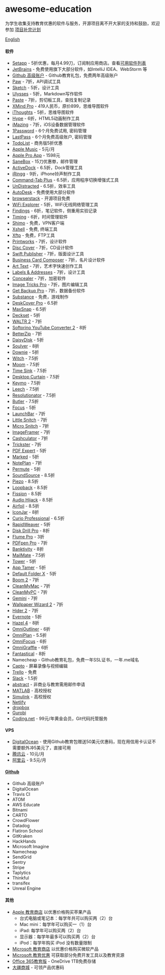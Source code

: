 # awesome-education
为学生收集支持教育优惠的软件与服务，开源项目离不开大家的支持和鼓励，欢迎参加 [项目补完计划](https://github.com/wowlusitong/awesome-education/issues/2)

[English](README-en.md)

#### 软件
  * [Setapp](https://setapp.com/educational-discount) - 5折优惠，每月4.99刀，订阅制应用商店。查看[可用软件列表](https://setapp.com/apps)
  * [JetBrains](https://www.jetbrains.com/student/) - 免费使用旗下大部分软件，如IntelliJ IDEA、WebStorm 等
  * [Github 高级账户](https://education.github.com/) - Github教育礼包，免费两年高级账户
  * [Paw](https://paw.cloud/purchase/students) - 7折，API调试工具
  * [Sketch](https://www.sketchapp.com/store/edu/) - 5折，设计工具
  * [Ulysses](https://ulyssesapp.com/students/) - 5折，Markdown写作软件
  * [Paste](https://www.studentappcentre.com/discounts/paste) - 7折，剪切板工具，查找复制记录
  * [XMind Pro](https://www.xmind.cn/pricing/) - 419人民币，原价899，思维导图软件
  * [iThoughts](https://www.toketaware.com/discounts) - 5折，思维导图软件
  * [Hype](https://tumult.com/store-edu/) - 6折，HTML5动画制作工具
  * [iMazing](https://imazing.com/store/educational) - 7折，iOS设备数据管理软件
  * [1Password](https://www.studentappcentre.com/discounts/1password) - 6个月免费试用, 密码管理
  * [LastPass](https://lastpass.com/edupromo.php) - 6个月免费高级账户, 密码管理
  * [TodoList](https://todoist.com/education) - 商务版5折优惠
  * [Apple Music](https://support.apple.com/zh-cn/HT205928) - 5元/月
  * [Apple Pro App](https://www.apple.com/cn-k12/shop/product/BMGE2CH/A/pro-app-%E6%95%99%E8%82%B2%E5%A5%97%E8%A3%85) - 1598元
  * [SaneBox](https://www.studentappcentre.com/discounts/sanebox) - 15刀优惠劵，邮件管理
  * [ActiveDock](https://www.studentappcentre.com/discounts/activedock) - 6.5折，Dock管理工具
  * [iRingg](https://www.studentappcentre.com/discounts/iringg) - 9折，iPhone铃声制作工具
  * [Command-Tab Plus](https://www.studentappcentre.com/discounts/command-tabplus) - 6.5折，应用程序切换增强式工具
  * [UnDistracted](https://www.studentappcentre.com/discounts/undistracted) - 6.5折，效率工具
  * [AutoDesk](https://www.autodesk.com.cn/education/free-software/featured) - 免费使用大部分软件
  * [browserstack](https://www.browserstack.com/open-source?ref=pricing) - 开源项目免费
  * [WiFi Explorer](https://www.adriangranados.com/educational-discount) - 5折，WiFi无线网络管理工具
  * [Findings](https://community.findingsapp.com/t/student-discount-40/119) - 6折，笔记软件，侧重用实验记录
  * [Timing](https://timingapp.com/contact) - 6折，时间管理软件
  * [Shimo](https://www.shimovpn.com/students/) - 免费，VPN客户端
  * [Xshell](http://www.netsarang.com/download/free_license.html) - 免费, 终端工具
  * [Xftp](http://www.netsarang.com/download/free_license.html) - 免费，FTP工具
  * [Printworks](https://www.belightsoft.com/store/nonprofit) - 7折，设计软件
  * [Disc Cover](https://www.belightsoft.com/store/nonprofit) - 7折，CD设计软件
  * [Swift Publisher](https://www.belightsoft.com/store/nonprofit) - 7折，版面设计工具
  * [Business Card Composer](https://www.belightsoft.com/store/nonprofit) - 7折，名片设计软件
  * [Art Text](https://www.belightsoft.com/store/nonprofit) - 7折，艺术字快速创作工具
  * [Labels & Addresses](https://www.belightsoft.com/store/nonprofit) - 7折，设计工具
  * [Concealer](https://www.belightsoft.com/store/nonprofit) - 7折，加密软件
  * [Image Tricks Pro](https://www.belightsoft.com/store/nonprofit) - 7折，图片编辑工具
  * [Get Backup Pro](https://www.belightsoft.com/store/nonprofit) - 7折，数据备份软件
  * [Substance](https://www.allegorithmic.com/buy/education) - 免费，游戏制作
  * [DeskCover Pro](https://www.studentappcentre.com/discounts/deskcoverpro) - 6.5折
  * [MaxSnap](https://www.studentappcentre.com/discounts/maxsnap) - 6.5折
  * [Deckset](https://www.decksetapp.com/edu/) - 5折
  * [WALTR 2](https://www.studentappcentre.com/discounts/waltr2) - 7折
  * [Softorino YouTube Converter 2](https://www.studentappcentre.com/discounts/youtubeconverter2) - 8折
  * [BetterZip](https://www.studentappcentre.com/discounts/betterzip) - 7折
  * [DaisyDisk](https://www.studentappcentre.com/discounts/daisydisk) - 5折
  * [Soulver](http://www.acqualia.com/store/soulver?coupon=EduDiscount) - 8折
  * [Downie](https://www.studentappcentre.com/discounts/downie) - 5折
  * [Witch](https://www.studentappcentre.com/discounts/witch) - 7.5折
  * [Moom](https://www.studentappcentre.com/discounts/moom) - 7.5折
  * [Time Sink](https://www.studentappcentre.com/discounts/timesink) - 7.5折
  * [Desktop Curtain](https://www.studentappcentre.com/discounts/desktopcurtain) - 7.5折
  * [Keymo](https://www.studentappcentre.com/discounts/keymo) - 7.5折
  * [Leech](https://www.studentappcentre.com/discounts/leech) - 7.5折
  * [Resolutionator](https://www.studentappcentre.com/discounts/resolutionator) - 7.5折
  * [Butler](https://www.studentappcentre.com/discounts/butler) - 7.5折
  * [Focus](https://www.studentappcentre.com/discounts/focus1) - 5折
  * [LaunchBar](https://www.studentappcentre.com/discounts/launchbar) - 7折
  * [Little Snitch](https://www.studentappcentre.com/discounts/littlesnitch) - 7折
  * [Micro Snitch](https://www.studentappcentre.com/discounts/microsnitch) - 7折
  * [ImageFramer](https://www.studentappcentre.com/discounts/imageframer) - 7折
  * [Cashculator](https://www.studentappcentre.com/discounts/cashculator) - 7折
  * [Trickster](https://www.studentappcentre.com/discounts/trickster) - 7折
  * [PDF Expert](https://www.studentappcentre.com/discounts/pdfexpert) - 5折
  * [Marked](https://www.studentappcentre.com/discounts/marked) - 5折
  * [NotePlan](https://www.studentappcentre.com/discounts/noteplan) - 7折
  * [Permute](https://www.studentappcentre.com/discounts/permute) - 5折
  * [SoundSource](https://www.studentappcentre.com/discounts/soundsource) - 8.5折
  * [Piezo](https://www.studentappcentre.com/discounts/piezo) - 8.5折
  * [Loopback](https://www.studentappcentre.com/discounts/loopback) - 8.5折
  * [Fission](https://www.studentappcentre.com/discounts/fission) - 8.5折
  * [Audio Hijack](https://www.studentappcentre.com/discounts/audiohijack) - 8.5折
  * [Airfoil](https://www.studentappcentre.com/discounts/airfoil) - 8.5折
  * [IconJar](https://www.studentappcentre.com/discounts/iconjar) - 8折
  * [Curio Professional](https://www.zengobi.com/curio/#buyacademic) - 6.5折
  * [RapidWeaver](https://www.realmacsoftware.com/store/) - 5折
  * [Disk Drill Pro](https://www.cleverfiles.com/noprofit.html) - 8折
  * [Flume Pro](https://www.studentappcentre.com/discounts/flume) - 3折
  * [PDFpen Pro](https://sites.fastspring.com/smile/product/catalog?coupon=EDUDISC2) - 7折
  * [Banktivity](https://www.iggsoftware.com/contact_support.php) - 8折
  * [MailMate](https://www.studentappcentre.com/discounts/mailmate) - 7.5折
  * [Tower](https://www.git-tower.com/support/contact?category=Sales%20Issue) - 5折
  * [App Tamer](https://www.studentappcentre.com/discounts/apptamer) - 5折
  * [Default Folder X](https://www.studentappcentre.com/discounts/defaultfolderx) - 5折
  * [Boom 2](http://www.globaldelight.com/store) - 7折
  * [CleanMyMac](https://macpaw.com/macpaw-educational-discount) - 7折
  * [CleanMyPC](https://macpaw.com/macpaw-educational-discount) - 7折
  * [Gemini](https://macpaw.com/macpaw-educational-discount) - 7折
  * [Wallpaper Wizard 2](https://macpaw.com/macpaw-educational-discount) - 7折
  * [Hider 2](https://macpaw.com/macpaw-educational-discount) - 7折
  * [Evernote](https://evernote.com/students) - 5折
  * [Hazel 4](https://www.studentappcentre.com/discounts/hazel) - 8折
  * [OmniOutliner](https://store.omnigroup.com/edu/f9120b1a58d1d6e1ffffffff) - 6折
  * [OmniPlan](https://store.omnigroup.com/edu/f91f0b1a58d1d6e1ffffffff) - 5.5折
  * [OmniFocus](https://store.omnigroup.com/edu/f9150b1a58d1d6e1ffffffff) - 6折
  * [OmniGraffle](https://store.omnigroup.com/edu/f9130b1a58d1d6e1ffffffff) - 6折
  * [Fantastical](https://flexibits.com/store?coupon=education) - 8折
  * Namecheap - Github教育礼包，免费一年SSL证书，一年.me域名
  * [Capto](https://www.globaldelight.com/capto/educators) - 屏幕录像与视频编辑
  * [Trello](https://trello.com/education) - 免费
  * [Slack](https://get.slack.help/hc/en-us/articles/206646877-Slack-for-Education) - 1.5折
  * [abstract](https://www.goabstract.com/pricing/) - 非商业与教育需用邮件申请
  * [MATLAB](https://ww2.mathworks.cn/academia/tah-support-program/eligibility.html?s_tid=tfa_student_licenseCheck) - 高校授权
  * [Simulink](https://ww2.mathworks.cn/academia/tah-support-program/eligibility.html?s_tid=tfa_student_licenseCheck) - 高校授权
  * [Netlify](https://www.netlify.com/education/)
  * [dropbox](https://www.dropbox.com/education)
  * [Gurobi](http://www.gurobi.com/academia/for-universities)
  * [Coding.net](https://coding.net/campus) - 99元/年黄金会员，Git代码托管服务

#### VPS
  * [DigitalOcean](https://www.digitalocean.com/github-students) - 使用Github教育包赠送50美元优惠码，现在用信用卡认证不需要额外冲5美元了，直接可用
  * [腾讯云](https://cloud.tencent.com/act/campus) - 10元/月
  * [阿里云](https://promotion.aliyun.com/ntms/campus2017.html) - 9.5元/月

#### [Github](https://education.github.com/)
  * Github 高级账户
  * DigitalOcean
  * Travis CI
  * ATOM
  * AWS Educate
  * Bitnami
  * CARTO
  * CrowdFlower
  * Datadog
  * Flatiron School
  * GitKraken
  * HackHands
  * Microsoft Imagine
  * Namecheap
  * SendGrid
  * Sentry
  * Stripe
  * Taplytics
  * Thinkful
  * transifex
  * Unreal Engine

#### 其他  
* [Apple 教育商店](https://www.apple.com/cn-k12/shop) 以优惠价格购买苹果产品
    * 台式电脑或笔记本：每学年共可以购买两（2）台
    * Mac mini：每学年可以购买一（1）台
    * iPad: 每学年可以购买两（2）台
    * 显示器：每学年最多可以购买两（2）台
    * iPod：每学年购买 iPod 没有数量限制
* [Microsoft 教育商店](https://www.microsoftstore.com.cn/student) 以优惠价格购买微软产品
* [Microsoft 教育优惠](https://imagine.microsoft.com/zh-cn) 可获取部分免费开发工具以及教育资源
* [Office 365教育版](https://signup.microsoft.com/signup?sku=Education) - OneDrive 1TB免费存储
* [大疆商城](https://store.dji.com/cn/education) - 可领产品优惠码

